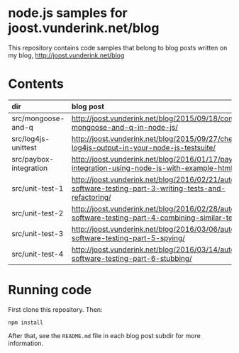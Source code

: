 # node.js samples for joost.vunderink.net/blog

This repository contains code samples that belong to blog posts written on my blog, http://joost.vunderink.net/blog

# Contents

dir | blog post
:---|:---
src/mongoose-and-q | http://joost.vunderink.net/blog/2015/09/18/combining-mongoose-and-q-in-node-js/
src/log4js-unittest | http://joost.vunderink.net/blog/2015/09/27/checking-log4js-output-in-your-node-js-testsuite/
src/paybox-integration | http://joost.vunderink.net/blog/2016/01/17/paybox-integration-using-node-js-with-example-html/
src/unit-test-1 | http://joost.vunderink.net/blog/2016/02/21/automated-software-testing-part-3-writing-tests-and-refactoring/
src/unit-test-2 | http://joost.vunderink.net/blog/2016/02/28/automated-software-testing-part-4-combining-similar-tests/
src/unit-test-3 | http://joost.vunderink.net/blog/2016/03/06/automated-software-testing-part-5-spying/
src/unit-test-4 | http://joost.vunderink.net/blog/2016/03/14/automated-software-testing-part-6-stubbing/

# Running code

First clone this repository. Then:

    npm install

After that, see the `README.md` file in each blog post subdir for more information.
